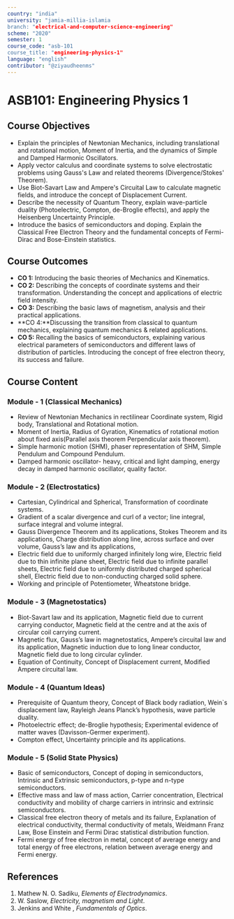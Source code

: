 ```yaml
---
country: "india"
university: "jamia-millia-islamia
branch: "electrical-and-computer-science-engineering"
scheme: "2020"
semester: 1
course_code: "asb-101
course_title: "engineering-physics-1"
language: "english"
contributor: "@ziyaudheenms"
---
```



# ASB101: Engineering Physics 1

## Course Objectives
*  Explain the principles of Newtonian Mechanics, including translational and rotational motion, Moment of Inertia, and the dynamics of Simple and Damped Harmonic Oscillators.
* Apply vector calculus and coordinate systems to solve electrostatic problems using Gauss's Law and related theorems (Divergence/Stokes' Theorem).
*  Use Biot-Savart Law and Ampere's Circuital Law to calculate magnetic fields, and introduce the concept of Displacement Current.
*  Describe the necessity of Quantum Theory, explain wave-particle duality (Photoelectric, Compton, de-Broglie effects), and apply the Heisenberg Uncertainty Principle.
* Introduce the basics of semiconductors and doping. Explain the Classical Free Electron Theory and the fundamental concepts of Fermi-Dirac and Bose-Einstein statistics.

## Course Outcomes
* **CO 1:**  Introducing the basic theories of Mechanics and Kinematics.
* **CO 2:**  Describing the concepts of coordinate systems and their transformation. Understanding the concept and applications of electric field intensity.
* **CO 3:** Describing the basic laws of magnetism, analysis and their practical applications.
* **CO 4:**Discussing the transition from classical to quantum mechanics, explaining quantum mechanics & related applications.
* **CO 5:** Recalling the basics of semiconductors, explaining various electrical parameters of semiconductors and different laws of distribution of particles. Introducing the concept of free electron theory, its success and failure.

## Course Content

### Module - 1 (Classical Mechanics)
* Review of Newtonian Mechanics in rectilinear Coordinate system, Rigid body, Translational and Rotational motion.
*  Moment of Inertia, Radius of Gyration, Kinematics of rotational motion about fixed axis(Parallel axis theorem Perpendicular axis theorem).
*  Simple harmonic motion (SHM), phaser representation of SHM, Simple Pendulum and Compound Pendulum.
* Damped harmonic oscillator- heavy, critical and light damping, energy decay in damped harmonic oscillator, quality factor. 


### Module - 2 (Electrostatics)
*  Cartesian, Cylindrical and Spherical, Transformation of coordinate systems.
*  Gradient of a scalar divergence and curl of a vector; line integral, surface integral and volume integral.
*  Gauss Divergence Theorem and its applications, Stokes Theorem and its applications, Charge distribution along line, across surface and over volume, Gauss’s law and its applications,
*  Electric field due to uniformly charged infinitely long wire, Electric field due to thin infinite plane sheet, Electric field due to infinite parallel sheets, Electric field due to uniformly distributed charged
spherical shell, Electric field due to non-conducting charged solid sphere.
*   Working and principle of Potentiometer, Wheatstone bridge. 


### Module - 3 (Magnetostatics)
* Biot-Savart law and its application, Magnetic field due to current carrying conductor, Magnetic field at the centre and at the axis of circular coil carrying current.
* Magnetic flux, Gauss’s law in magnetostatics, Ampere’s circuital law and its application, Magnetic induction due to long linear conductor, Magnetic field due to long circular cylinder.
* Equation of Continuity, Concept of Displacement current, Modified Ampere circuital law.

### Module - 4 (Quantum Ideas)
* Prerequisite of Quantum theory, Concept of Black body radiation, Wein`s displacement law, Rayleigh Jeans Planck’s hypothesis, wave particle duality.
* Photoelectric effect; de-Broglie hypothesis; Experimental evidence of matter waves (Davisson-Germer experiment).
* Compton effect, Uncertainty principle and its applications.

### Module - 5 (Solid State Physics)
* Basic of semiconductors, Concept of doping in semiconductors, Intrinsic and Extrinsic semiconductors, p-type and n-type semiconductors.
* Effective mass and law of mass action, Carrier concentration, Electrical conductivity and mobility of charge carriers in intrinsic and extrinsic semiconductors.
* Classical free electron theory of metals and its failure, Explanation of electrical conductivity, thermal conductivity of metals, Weidmann Franz Law, Bose Einstein and Fermi Dirac statistical distribution function.
* Fermi energy of free electron in metal, concept of average energy and total energy of free electrons, relation between average energy and Fermi energy.


## References
1. Mathew N. O. Sadiku, *Elements of Electrodynamics*.  
2. W. Saslow, *Electricity, magnetism and Light*.  
3. Jenkins and White , *Fundamentals of Optics*.  
